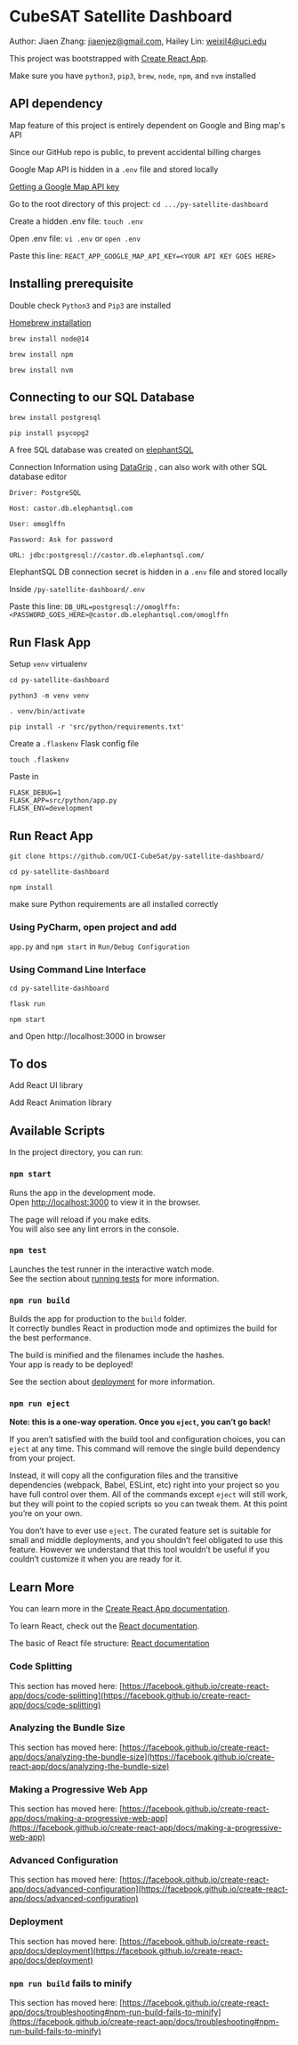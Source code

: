 # CubeSAT Satellite Dashboard

Author: Jiaen Zhang: jiaenjez@gmail.com, Hailey Lin: weixil4@uci.edu

This project was bootstrapped with [Create React App](https://github.com/facebook/create-react-app).

Make sure you have `python3`, `pip3`, `brew`, `node`, `npm`, and `nvm` installed

## API dependency

Map feature of this project is entirely dependent on Google and Bing map's API

Since our GitHub repo is public, to prevent accidental billing charges

Google Map API is hidden in a `.env` file and stored locally

[Getting a Google Map API key](https://developers.google.com/maps/documentation/javascript/get-api-key)

Go to the root directory of this project: `cd .../py-satellite-dashboard`

Create a hidden .env file: `touch .env`

Open .env file: `vi .env` or `open .env`

Paste this line: `REACT_APP_GOOGLE_MAP_API_KEY=<YOUR API KEY GOES HERE>`

## Installing prerequisite

Double check `Python3` and `Pip3` are installed

[Homebrew installation](https://brew.sh/)

`brew install node@14`

`brew install npm`

`brew install nvm`

## Connecting to our SQL Database

`brew install postgresql`

`pip install psycopg2`

A free SQL database was created on [elephantSQL](https://www.elephantsql.com/)

Connection Information using [DataGrip](https://www.jetbrains.com/datagrip/)
, can also work with other SQL database editor

```
Driver: PostgreSQL

Host: castor.db.elephantsql.com

User: omoglffn

Password: Ask for password

URL: jdbc:postgresql://castor.db.elephantsql.com/
```

ElephantSQL DB connection secret is hidden in a `.env` file and stored locally

Inside `/py-satellite-dashboard/.env`

Paste this line: `DB_URL=postgresql://omoglffn:<PASSWORD_GOES_HERE>@castor.db.elephantsql.com/omoglffn`

## Run Flask App

Setup `venv` virtualenv

`cd py-satellite-dashboard`

`python3 -m venv venv`

`. venv/bin/activate`

`pip install -r 'src/python/requirements.txt'`

Create a `.flaskenv` Flask config file

`touch .flaskenv`

Paste in

```
FLASK_DEBUG=1
FLASK_APP=src/python/app.py
FLASK_ENV=development
```

## Run React App

`git clone https://github.com/UCI-CubeSat/py-satellite-dashboard/`

`cd py-satellite-dashboard`

`npm install`

make sure Python requirements are all installed correctly

### Using PyCharm, open project and add

`app.py` and `npm start` in `Run/Debug Configuration`

### Using Command Line Interface

`cd py-satellite-dashboard`

`flask run`

`npm start`

and Open http://localhost:3000 in browser

## To dos

Add React UI library

Add React Animation library


## Available Scripts

In the project directory, you can run:

### `npm start`

Runs the app in the development mode.\
Open [http://localhost:3000](http://localhost:3000) to view it in the browser.

The page will reload if you make edits.\
You will also see any lint errors in the console.

### `npm test`

Launches the test runner in the interactive watch mode.\
See the section about [running tests](https://facebook.github.io/create-react-app/docs/running-tests) for more information.

### `npm run build`

Builds the app for production to the `build` folder.\
It correctly bundles React in production mode and optimizes the build for the best performance.

The build is minified and the filenames include the hashes.\
Your app is ready to be deployed!

See the section about [deployment](https://facebook.github.io/create-react-app/docs/deployment) for more information.

### `npm run eject`

**Note: this is a one-way operation. Once you `eject`, you can’t go back!**

If you aren’t satisfied with the build tool and configuration choices, you can `eject` at any time. This command will remove the single build dependency from your project.

Instead, it will copy all the configuration files and the transitive dependencies (webpack, Babel, ESLint, etc) right into your project so you have full control over them. All of the commands except `eject` will still work, but they will point to the copied scripts so you can tweak them. At this point you’re on your own.

You don’t have to ever use `eject`. The curated feature set is suitable for small and middle deployments, and you shouldn’t feel obligated to use this feature. However we understand that this tool wouldn’t be useful if you couldn’t customize it when you are ready for it.

## Learn More

You can learn more in the [Create React App documentation](https://facebook.github.io/create-react-app/docs/getting-started).

To learn React, check out the [React documentation](https://reactjs.org/).

The basic of React file structure: [React documentation](https://www.cluemediator.com/create-react-application-multiple-components)

### Code Splitting

This section has moved here: [https://facebook.github.io/create-react-app/docs/code-splitting](https://facebook.github.io/create-react-app/docs/code-splitting)

### Analyzing the Bundle Size

This section has moved here: [https://facebook.github.io/create-react-app/docs/analyzing-the-bundle-size](https://facebook.github.io/create-react-app/docs/analyzing-the-bundle-size)

### Making a Progressive Web App

This section has moved here: [https://facebook.github.io/create-react-app/docs/making-a-progressive-web-app](https://facebook.github.io/create-react-app/docs/making-a-progressive-web-app)

### Advanced Configuration

This section has moved here: [https://facebook.github.io/create-react-app/docs/advanced-configuration](https://facebook.github.io/create-react-app/docs/advanced-configuration)

### Deployment

This section has moved here: [https://facebook.github.io/create-react-app/docs/deployment](https://facebook.github.io/create-react-app/docs/deployment)

### `npm run build` fails to minify

This section has moved here: [https://facebook.github.io/create-react-app/docs/troubleshooting#npm-run-build-fails-to-minify](https://facebook.github.io/create-react-app/docs/troubleshooting#npm-run-build-fails-to-minify)
